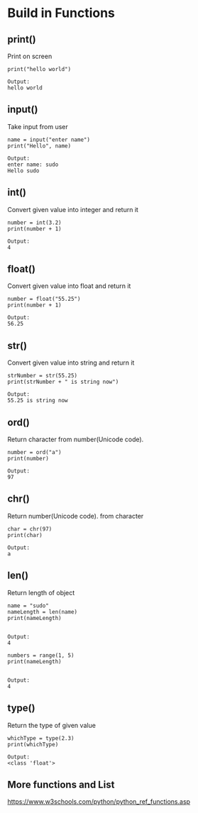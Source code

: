 # Build in Functions

## print()

Print on screen

```
print("hello world")

Output:
hello world
```

## input()

Take input from user

```
name = input("enter name")
print("Hello", name)

Output:
enter name: sudo
Hello sudo
```

## int()

Convert given value into integer and return it

```
number = int(3.2)
print(number + 1)

Output:
4
```

## float()

Convert given value into float and return it

```
number = float("55.25")
print(number + 1)

Output:
56.25
```

## str()

Convert given value into string and return it

```
strNumber = str(55.25)
print(strNumber + " is string now")

Output:
55.25 is string now
```

## ord()

Return character from number(Unicode code).

```
number = ord("a")
print(number)

Output:
97
```

## chr()

Return number(Unicode code). from character

```
char = chr(97)
print(char)

Output:
a
```

## len()

Return length of object

```
name = "sudo"
nameLength = len(name)
print(nameLength)


Output:
4
```

```
numbers = range(1, 5)
print(nameLength)


Output:
4
```

## type()

Return the type of given value

```
whichType = type(2.3)
print(whichType)

Output:
<class 'float'>
```

## More functions and List

https://www.w3schools.com/python/python_ref_functions.asp
